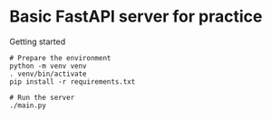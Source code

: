 # Basic FastAPI server for practice

Getting started
```shell
# Prepare the environment
python -m venv venv
. venv/bin/activate
pip install -r requirements.txt

# Run the server
./main.py
```
